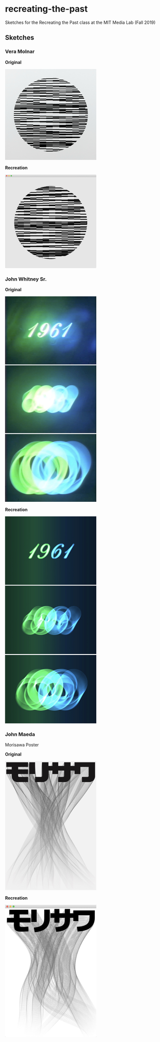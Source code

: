 # recreating-the-past
Sketches for the Recreating the Past class at the MIT Media Lab (Fall 2019)

## Sketches

### Vera Molnar

**Original**

<img src="images/rtp_1_molnar_original.jpg" width="300" /> 

**Recreation**

<img src="images/rtp_1_molnar_recreation.png" width="300" />

### John Whitney Sr.

**Original**

<img src="images/rtp_2_whitney_original1.jpg" width="300" />
<img src="images/rtp_2_whitney_original2.jpg" width="300" />
<img src="images/rtp_2_whitney_original3.jpg" width="300" />

**Recreation**

<img src="images/rtp_2_whitney_recreation1.jpg" width="300" />
<img src="images/rtp_2_whitney_recreation2.jpg" width="300" />
<img src="images/rtp_2_whitney_recreation3.jpg" width="300" />

### John Maeda

Morisawa Poster


**Original**

<img src="images/rtp_3_maeda_original.jpg" width="300" />

**Recreation**

<img src="images/rtp_3_maeda_recreation.jpg" width="300" />


